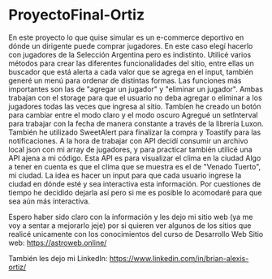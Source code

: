 # ProyectoFinal-Ortiz

En este proyecto lo que quise simular es un e-commerce deportivo en dónde un dirigente puede comprar jugadores. En este caso elegí hacerlo con jugadores de la Selección Argentina pero es indistinto.
Utilicé varios métodos para crear las diferentes funcionalidades del sitio, entre ellas un buscador que está alerta a cada valor que se agrega en el input, también generé un menú para ordenar de distintas formas.
Las funciones más importantes son las de "agregar un jugador" y "eliminar un jugador". Ambas trabajan con el storage para que el usuario no deba agregar o eliminar a los jugadores todas las veces que ingresa al sitio.
Tambíen he creado un botón para cambiar entre el modo claro y el modo oscuro
Agregué un setInterval para trabajar con la fecha de manera constante a través de la librería Luxon. También he utilizado SweetAlert para finalizar la compra y Toastify para las notificaciones.
A la hora de trabajar con API decidí consumir un archivo local json con mi array de jugadores, y para practicar también utilicé una API ajena a mi código. Esta API es para visualizar el clima en la ciudad
Algo a tener en cuenta es que el clima que se muestra es el de "Venado Tuerto", mi ciudad. La idea es hacer un input para que cada usuario ingrese la ciudad en dónde esté y sea interactiva esta información.
Por cuestiones de tiempo he decidido dejarla así pero si me es posible lo acomodaré para que sea aún más interactiva.

Espero haber sido claro con la información y les dejo mi sitio web (ya me voy a sentar a mejorarlo jeje) por si quieren ver algunos de los sitios que realicé unicamente con los conocimientos del curso de Desarrollo Web
Sitio web: https://astroweb.online/

También les dejo mi LinkedIn: https://www.linkedin.com/in/brian-alexis-ortiz/

